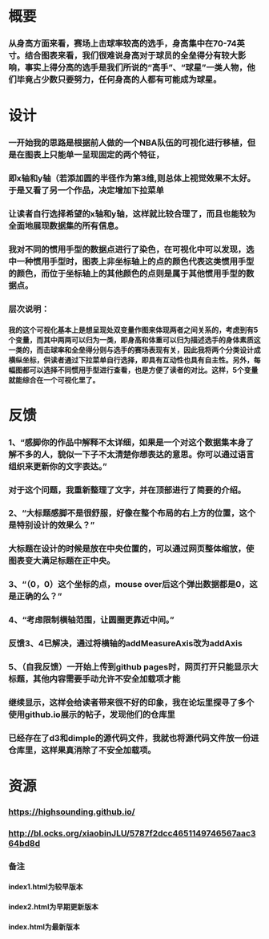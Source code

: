 # 概要
### 从身高方面来看，赛场上击球率较高的选手，身高集中在70-74英寸。结合图表来看，我们很难说身高对于球员的全垒得分有较大影响，事实上得分高的选手是我们所说的“高手”、“球星”一类人物，他们毕竟占少数只要努力，任何身高的人都有可能成为球星。


# 设计
### 一开始我的思路是根据前人做的一个NBA队伍的可视化进行移植，但是在图表上只能单一呈现固定的两个特征，
### 即x轴和y轴（若添加圆的半径作为第3维,则总体上视觉效果不太好。于是又看了另一个作品，决定增加下拉菜单
### 让读者自行选择希望的x轴和y轴，这样就比较合理了，而且也能较为全面地展现数据集的所有信息。
### 我对不同的惯用手型的数据点进行了染色，在可视化中可以发现，选中一种惯用手型时，图表上非坐标轴上的点的颜色代表这类惯用手型的颜色，而位于坐标轴上的其他颜色的点则是属于其他惯用手型的数据点。
### 层次说明：
#### 我的这个可视化基本上是想呈现处双变量作图来体现两者之间关系的，考虑到有5个变量，而其中两两可以归为一类，即身高和体重可以归为描述选手的身体素质这一类的，而击球率和全垒得分则与选手的赛场表现有关，因此我将两个分类设计成横纵坐标，供读者通过下拉菜单自行选择，即具有互动性也具有自主性。另外，每幅图都可以选择不同惯用手型进行查看，也是方便了读者的对比。这样，5个变量就能综合在一个可视化里了。

# 反馈
### 1、“感脚你的作品中解释不太详细，如果是一个对这个数据集本身了解不多的人，貌似一下子不太清楚你想表达的意思。你可以通过语言组织来更新你的文字表达。”
### 对于这个问题，我重新整理了文字，并在顶部进行了简要的介绍。

### 2、“大标题感脚不是很舒服，好像在整个布局的右上方的位置，这个是特别设计的效果么？”
### 大标题在设计的时候是放在中央位置的，可以通过网页整体缩放，使图表变大满足标题在正中央。

### 3、“（0，0）这个坐标的点，mouse over后这个弹出数据都是0，这是正确的么？”
### 4、“考虑限制横轴范围，让圆圈更靠近中间。”
### 反馈3、4已解决，通过将横轴的addMeasureAxis改为addAxis

### 5、（自我反馈）一开始上传到github pages时，网页打开只能显示大标题，其他内容需要手动允许不安全加载项才能
### 继续显示，这样会给读者带来很不好的印象，我在论坛里探寻了多个使用github.io展示的帖子，发现他们的仓库里
### 已经存在了d3和dimple的源代码文件，我就也将源代码文件放一份进仓库里，这样果真消除了不安全加载项。


# 资源
### https://highsounding.github.io/
### http://bl.ocks.org/xiaobinJLU/5787f2dcc4651149746567aac364bd8d


### 备注
#### index1.html为较早版本
#### index2.html为早期更新版本
#### index.html为最新版本

